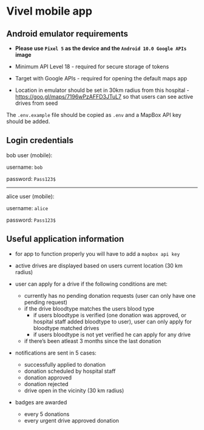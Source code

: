 # Vivel mobile app

## Android emulator requirements

- **Please use `Pixel 5` as the device and the `Android 10.0 Google APIs` image**

- Minimum API Level 18 - required for secure storage of tokens

- Target with Google APIs - required for opening the default maps app

- Location in emulator should be set in 30km radius from this hospital - https://goo.gl/maps/7196wPzAFFD3JTuL7 so that users can see active drives from seed

The `.env.example` file should be copied as `.env` and a MapBox API key should be added.

## Login credentials

bob user (mobile):

username: `bob`

password: `Pass123$`

---

alice user (mobile):

username: `alice`

password: `Pass123$`

## Useful application information

- for app to function properly you will have to add a `mapbox api key`

- active drives are displayed based on users current location (30 km radius)

- user can apply for a drive if the following conditions are met:
    - currently has no pending donation requests (user can only have one pending request)
    - if the drive bloodtype matches the users blood type
        - if users bloodtype is verified (one donation was approved, or hospital staff added bloodtype to user), user can only apply for bloodtype matched drives
        - if users bloodtype is not yet verified he can apply for any drive
    - if there’s been atleast 3 months since the last donation

- notifications are sent in 5 cases:
    - successfully applied to donation
    - donation scheduled by hospital staff
    - donation approved
    - donation rejected
    - drive open in the vicinity (30 km radius)
    
- badges are awarded
    - every 5 donations
    - every urgent drive approved donation
